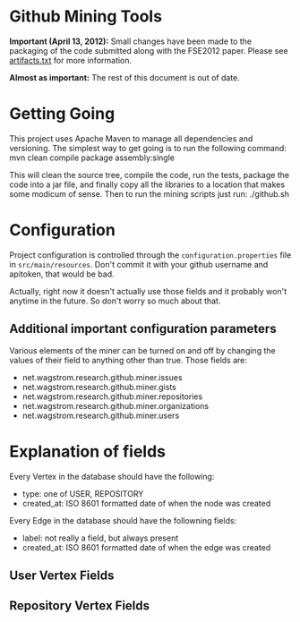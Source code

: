 # Github Mining Tools

**Important (April 13, 2012):** Small changes have been made to the packaging of the code
submitted along with the FSE2012 paper. Please see [artifacts.txt](https://github.com/pridkett/gitminer/blob/master/artifacts.md)
for more information.

**Almost as important:** The rest of this document is out of date.

# Getting Going
This project uses Apache Maven to manage all dependencies and versioning. The
simplest way to get going is to run the following command:
    mvn clean compile package assembly:single

This will clean the source tree, compile the code, run the tests, package the
code into a jar file, and finally copy all the libraries to a location that
makes some modicum of sense. Then to run the mining scripts just run:
    ./github.sh

# Configuration
Project configuration is controlled through the `configuration.properties`
file in `src/main/resources`. Don't commit it with your github username
and apitoken, that would be bad.

Actually, right now it doesn't actually use those fields and it probably won't
anytime in the future. So don't worry so much about that.

## Additional important configuration parameters

Various elements of the miner can be turned on and off by changing the values
of their field to anything other than true. Those fields are:

* net.wagstrom.research.github.miner.issues
* net.wagstrom.research.github.miner.gists
* net.wagstrom.research.github.miner.repositories
* net.wagstrom.research.github.miner.organizations
* net.wagstrom.research.github.miner.users

# Explanation of fields
Every Vertex in the database should have the following:
* type: one of USER, REPOSITORY
* created_at: ISO 8601 formatted date of when the node was created

Every Edge in the database should have the followning fields:
* label: not really a field, but always present
* created_at: ISO 8601 formatted date of when the edge was created

## User Vertex Fields

## Repository Vertex Fields



